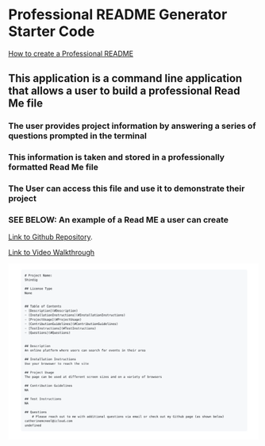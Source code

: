 # Professional README Generator Starter Code

[How to create a Professional README](https://coding-boot-camp.github.io/full-stack/github/professional-readme-guide)

## This application is a command line application that allows a user to build a professional Read Me file

### The user provides project information by answering a series of questions prompted in the terminal
 
### This information is taken and stored in a professionally formatted Read Me file
### The User can access this file and use it to demonstrate their project


### SEE BELOW: An example of a Read ME a user can create

[Link to Github Repository](https://github.com/cathmcneel/read-me-generator).

[Link to Video Walkthrough](Develop/assets/example-video.mp4)


![Example Image](Develop/assets/ReadMeImage.png)



